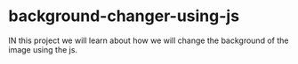# background-changer-using-js
IN this project we will learn about how we will change the background of the image using the js.

